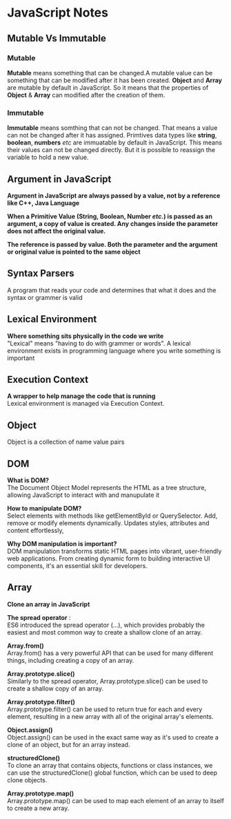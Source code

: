 # JavaScript Notes

## Mutable Vs Immutable

### Mutable
**Mutable** means something that can be changed.A mutable value can be something that can be modified after it has been created. 
 **Object** and **Array** are mutable by default in JavaScript. So it means that the properties of **Object** & **Array** can modified after the creation of them.

 ### Immutable 
 **Immutable** means somthing that can not be changed. That means a value can not be changed after it has assigned. 
  Primtives data types like **string**, **boolean**, **numbers** *etc* are immuatable by default in JavaScript. This means their values can not be changed directly. But it is possible to reassign the variable to hold a new value.

## Argument in JavaScript

**Argument in JavaScript are always passed by a value, not by a reference like C++, Java Language**

**When a Primitive Value (String, Boolean, Number *etc.*) is passed as an argument, a copy of value is created. Any changes inside the parameter does not affect the original value.**

**The reference is passed by value. Both the parameter and the argument or original value is pointed to the same object**

## Syntax Parsers

A program that reads your code and determines that what it does and the syntax or grammer is valid

## Lexical Environment 

**Where something sits physically in the code we write**<br>
"Lexical" means "having to do with grammer or words". A lexical environment exists in programming language where you write something is important

## Execution Context 

**A wrapper to help manage the code that is running**<br>
Lexical environment is managed via Execution Context.

## Object
Object is a collection of name value pairs

## DOM

**What is DOM?**<br>
The Document Object Model represents the HTML as a tree structure, allowing JavaScript to
interact with and manupulate it

**How to manipulate DOM?**<br>
Select elements with methods like getElementById or QuerySelector. Add, remove or modify elements dynamically. Updates styles, attributes and content effortlessly,

**Why DOM manipulation is important?**<br>
DOM manipulation transforms static HTML pages into vibrant, user-friendly web applications. From creating dynamic form to building interactive UI components, it's an essential skill for developers.

## Array

**Clone an array in JavaScript**<br>

**The spread operator** : <br>
ES6 introduced the spread operator (...), which provides probably the easiest and most common way to create a shallow clone of an array.

**Array.from()**<br>
Array.from() has a very powerful API that can be used for many different things, including creating a copy of an array.

**Array.prototype.slice()**<br>
Similarly to the spread operator, Array.prototype.slice() can be used to create a shallow copy of an array.

**Array.prototype.filter()**<br>
Array.prototype.filter() can be used to return true for each and every element, resulting in a new array with all of the original array's elements.

**Object.assign()**<br>
Object.assign() can be used in the exact same way as it's used to create a clone of an object, but for an array instead.

**structuredClone()**<br>
To clone an array that contains objects, functions or class instances, we can use the structuredClone() global function, which can be used to deep clone objects.

**Array.prototype.map()**<br>
Array.prototype.map() can be used to map each element of an array to itself to create a new array.